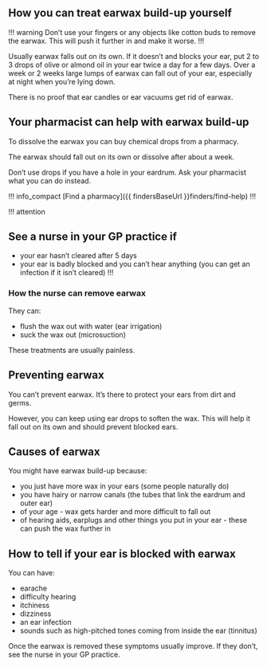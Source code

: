 ## How you can treat earwax build-up yourself

!!! warning
  Don’t use your fingers or any objects like cotton buds to remove the earwax. This will push it further in and make it worse.
!!!

Usually earwax falls out on its own. If it doesn’t and blocks your ear, put 2 to 3 drops of olive or almond oil in your ear twice a day for a few days. Over a week or 2 weeks large lumps of earwax can fall out of your ear, especially at night when you’re lying down.

There is no proof that ear candles or ear vacuums get rid of earwax. 

## Your pharmacist can help with earwax build-up

To dissolve the earwax you can buy chemical drops from a pharmacy. 

The earwax should fall out on its own or dissolve after about a week.

Don’t use drops if you have a hole in your eardrum. Ask your pharmacist what you can do instead.

!!! info_compact
  [Find a pharmacy]({{ findersBaseUrl }}finders/find-help)
!!!

!!! attention
  ## See a nurse in your GP practice if
  
  - your ear hasn’t cleared after 5 days 
  - your ear is badly blocked and you can’t hear anything (you can get an infection if it isn’t cleared)
!!!


### How the nurse can remove earwax

They can:

- flush the wax out with water (ear irrigation)
- suck the wax out (microsuction)

These treatments are usually painless.


## Preventing earwax

You can’t prevent earwax. It’s there to protect your ears from dirt and germs. 

However, you can keep using ear drops to soften the wax. This will help it fall out on its own and should prevent blocked ears. 


## Causes of earwax 

You might have earwax build-up because: 

- you just have more wax in your ears (some people naturally do) 
- you have hairy or narrow canals (the tubes that link the eardrum and outer ear)
- of your age - wax gets harder and more difficult to fall out
- of hearing aids, earplugs and other things you put in your ear - these can push the wax further in


## How to tell if your ear is blocked with earwax

You can have:

- earache
- difficulty hearing
- itchiness
- dizziness
- an ear infection
- sounds such as high-pitched tones coming from inside the ear (tinnitus)

Once the earwax is removed these symptoms usually improve. If they don’t, see the nurse in your GP practice.
